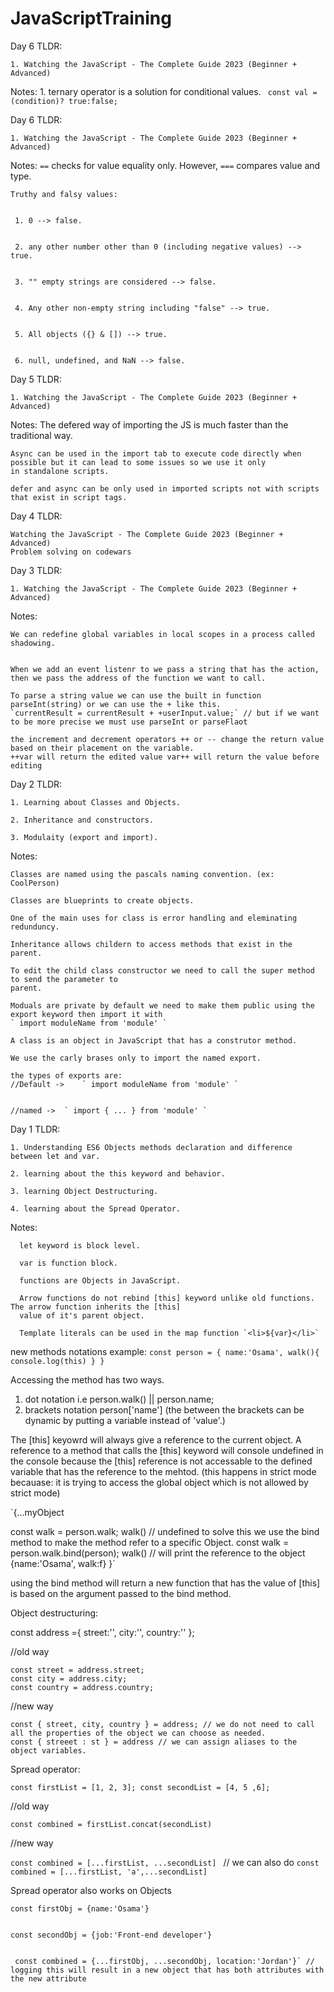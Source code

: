 # JavaScriptTraining
 Day 6 TLDR:

    1. Watching the JavaScript - The Complete Guide 2023 (Beginner + Advanced)
    

Notes:
	1. ternary operator is a solution for conditional values.
	`  const val = (condition)? true:false; `
	
	

 Day 6 TLDR:

    1. Watching the JavaScript - The Complete Guide 2023 (Beginner + Advanced)
    

Notes:
	`==` checks for value equality only. However, `===` compares value and type.
	
	
	Truthy and falsy values:
	
	
	 1. 0 --> false.
	 
	 
	 2. any other number other than 0 (including negative values) --> true.
	 
	 
	 3. "" empty strings are considered --> false.
	 
	 
	 4. Any other non-empty string including "false" --> true.
	 
	 
	 5. All objects ({} & []) --> true.
	 
	 
	 6. null, undefined, and NaN --> false. 
	 
	
	
 Day 5 TLDR:

    1. Watching the JavaScript - The Complete Guide 2023 (Beginner + Advanced)
    

Notes:
	The defered way of importing the JS is much faster than the traditional way.
	
	Async can be used in the import tab to execute code directly when possible but it can lead to some issues so we use it only 
	in standalone scripts.
	
	defer and async can be only used in imported scripts not with scripts that exist in script tags.
	
  
	
 Day 4 TLDR:

    Watching the JavaScript - The Complete Guide 2023 (Beginner + Advanced)
    Problem solving on codewars 
  
	
 Day 3 TLDR:

    1. Watching the JavaScript - The Complete Guide 2023 (Beginner + Advanced)
    

Notes:
  
	We can redefine global variables in local scopes in a process called shadowing.
	
	
	When we add an event listenr to we pass a string that has the action, then we pass the address of the function we want to call.
	
	To parse a string value we can use the built in function parseInt(string) or we can use the + like this.
	`currentResult = currentResult + +userInput.value;` // but if we want to be more precise we must use parseInt or parseFlaot 
	
	the increment and decrement operators ++ or -- change the return value based on their placement on the variable.
	++var will return the edited value var++ will return the value before editing
	

	
  Day 2 TLDR:

    1. Learning about Classes and Objects.
    
    2. Inheritance and constructors.
    
    3. Modulaity (export and import).
    

Notes:
  
	Classes are named using the pascals naming convention. (ex: CoolPerson)
	
	Classes are blueprints to create objects.
	
	One of the main uses for class is error handling and eleminating redunduncy.
	
	Inheritance allows childern to access methods that exist in the parent.
	
	To edit the child class constructor we need to call the super method to send the parameter to 
	parent.
	
	Moduals are private by default we need to make them public using the export keyword then import it with 
	` import moduleName from 'module' `
	
	A class is an object in JavaScript that has a construtor method.
	
	We use the carly brases only to import the named export.
	
	the types of exports are:
	//Default ->	` import moduleName from 'module' `  
	
	
	//named ->	` import { ... } from 'module' `  
	
	
Day 1 TLDR:

    1. Understanding ES6 Objects methods declaration and difference between let and var.
    
    2. learning about the this keyword and behavior.
    
    3. learning Object Destructuring.
    
    4. learning about the Spread Operator.


Notes:

      let keyword is block level.

      var is function block.

      functions are Objects in JavaScript.

      Arrow functions do not rebind [this] keyword unlike old functions. The arrow function inherits the [this] 
      value of it's parent object.

      Template literals can be used in the map function `<li>${var}</li>` 

  new methods notations example:
  `const person = {
    name:'Osama',
    walk(){
      console.log(this)
      }
    }`
  
  Accessing the method has two ways.
  1. dot notation i.e person.walk() || person.name;
  2. brackets notation person['name'] (the between the brackets can be dynamic by putting a variable instead of 'value'.)
  
  The [this] keyowrd will always give a reference to the current object.
  A reference to a method that calls the [this] keyword will console undefined in the console because the [this] reference is not accessable to the 
  defined variable that has the reference to the mehtod. (this happens in strict mode 
  becauase: it is trying to access the global object which is not allowed by strict mode)
  
  `{...myObject
  
  const walk = person.walk; 
  walk() // undefined 
    to solve this we use the bind method to make the method refer to a specific Object.
  const walk = person.walk.bind(person);
  walk() // will print the reference to the object {name:'Osama', walk:f}
  }`
  
  using the bind method will return a new function that has the value of [this] is based on the argument passed to the bind method.
  
  
  
  
  Object destructuring:
  
  const address ={
        street:'',
        city:'',
        country:''
    };
    
//old way

    const street = address.street;
    const city = address.city;
    const country = address.country;

//new way

    const { street, city, country } = address; // we do not need to call all the properties of the object we can choose as needed.
    const { streeet : st } = address // we can assign aliases to the object variables.
    
   
   Spread operator:
   
   `const firstList = [1, 2, 3];
   const secondList = [4, 5 ,6];`
   
   //old way
   
   `const combined = firstList.concat(secondList)`
   
   //new way
   
   `const combined = [...firstList, ...secondList] `
   // we can also do 
   `const combined = [...firstList, 'a',...secondList]`
  
  Spread operator also works on Objects
  
  
    const firstObj = {name:'Osama'}
  
  
    const secondObj = {job:'Front-end developer'}
    
  
     const combined = {...firstObj, ...secondObj, location:'Jordan'}` // logging this will result in a new object that has both attributes with the new attribute
  
  

	
	
	


	
	
	
	
	
	
	
	
	
	
  
  
